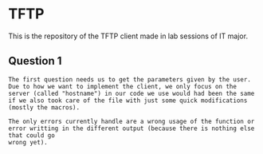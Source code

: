 # TFTP

This is the repository of the TFTP client made in lab sessions of IT major.


## Question 1

	The first question needs us to get the parameters given by the user.
	Due to how we want to implement the client, we only focus on the server (called "hostname") in our code we use would had been the same if we also took care of the file with just some quick modifications (mostly the macros).

	The only errors currently handle are a wrong usage of the function or error writting in the different output (because there is nothing else that could go
	wrong yet).